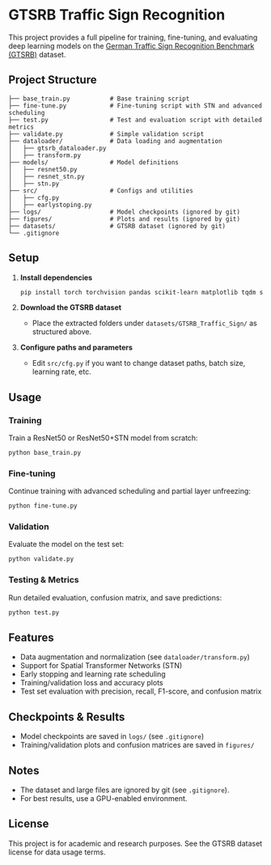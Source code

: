 # GTSRB Traffic Sign Recognition

This project provides a full pipeline for training, fine-tuning, and evaluating deep learning models on the [German Traffic Sign Recognition Benchmark (GTSRB)](https://benchmark.ini.rub.de/gtsrb_news.html) dataset.

## Project Structure

```
├── base_train.py           # Base training script
├── fine-tune.py            # Fine-tuning script with STN and advanced scheduling
├── test.py                 # Test and evaluation script with detailed metrics
├── validate.py             # Simple validation script
├── dataloader/             # Data loading and augmentation
│   ├── gtsrb_dataloader.py
│   ├── transform.py
├── models/                 # Model definitions
│   ├── resnet50.py
│   ├── resnet_stn.py
│   ├── stn.py
├── src/                    # Configs and utilities
│   ├── cfg.py
│   ├── earlystoping.py
├── logs/                   # Model checkpoints (ignored by git)
├── figures/                # Plots and results (ignored by git)
├── datasets/               # GTSRB dataset (ignored by git)
└── .gitignore
```

## Setup

1. **Install dependencies**
   ```bash
   pip install torch torchvision pandas scikit-learn matplotlib tqdm seaborn
   ```

2. **Download the GTSRB dataset**
   - Place the extracted folders under `datasets/GTSRB_Traffic_Sign/` as structured above.

3. **Configure paths and parameters**
   - Edit `src/cfg.py` if you want to change dataset paths, batch size, learning rate, etc.

## Usage

### Training
Train a ResNet50 or ResNet50+STN model from scratch:
```bash
python base_train.py
```

### Fine-tuning
Continue training with advanced scheduling and partial layer unfreezing:
```bash
python fine-tune.py
```

### Validation
Evaluate the model on the test set:
```bash
python validate.py
```

### Testing & Metrics
Run detailed evaluation, confusion matrix, and save predictions:
```bash
python test.py
```

## Features
- Data augmentation and normalization (see `dataloader/transform.py`)
- Support for Spatial Transformer Networks (STN)
- Early stopping and learning rate scheduling
- Training/validation loss and accuracy plots
- Test set evaluation with precision, recall, F1-score, and confusion matrix

## Checkpoints & Results
- Model checkpoints are saved in `logs/` (see `.gitignore`)
- Training/validation plots and confusion matrices are saved in `figures/`

## Notes
- The dataset and large files are ignored by git (see `.gitignore`).
- For best results, use a GPU-enabled environment.

## License
This project is for academic and research purposes. See the GTSRB dataset license for data usage terms.
